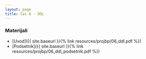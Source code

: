 ```yaml
---
layout: page
title: Čas 6 - DDL
---
```


### Materijali

- [Uvod]({{ site.baseurl }}{% link resources/projbp/06_ddl.pdf %})
- [Podsetnik]({{ site.baseurl }}{% link resources/projbp/06_ddl_podsetnik.pdf %})
